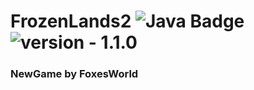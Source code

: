 # FrozenLands2 ![Java Badge](https://img.shields.io/static/v1?label=Powered%20by&message=Java%2017&color=blue&style=for-the-badge) <img src="https://img.shields.io/badge/version-1.1.0--SNAPSHOT-purple" alt="version - 1.1.0">
### NewGame by FoxesWorld
